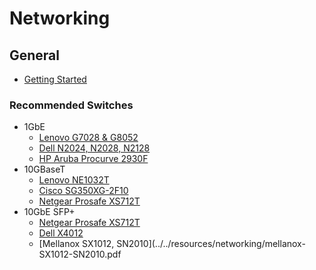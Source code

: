 # Networking

## General
* [Getting Started](../..resources/networking/networking-guide.pdf)

### Recommended Switches
* 1GbE
  * [Lenovo G7028 & G8052](../../resources/networking/lenovo-G7028-G8052.pdf)
  * [Dell N2024, N2028, N2128](../../resources/networking/dell-N2024-N2028-N2128.pdf)
  * [HP Aruba Procurve 2930F](../../resources/networking/hp-2930F.pdf)
* 10GBaseT
  * [Lenovo NE1032T](../../resources/networking/lenovo-NE1032T.pdf)
  * [Cisco SG350XG-2F10](../..resources/networking/cisco-SG350XG.pdf)
  * [Netgear Prosafe XS712T](../resources/networking/netgear-XS712T.pdf)
* 10GbE SFP+
  * [Netgear Prosafe XS712T](../../resources/networking/netgear-XS712T.pdf)
  * [Dell X4012](../../resources/networking/dell-X4012.pdf)
  * [Mellanox SX1012, SN2010](../../resources/networking/mellanox-SX1012-SN2010.pdf